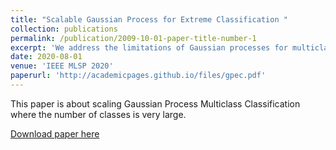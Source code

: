 ```yaml
---
title: "Scalable Gaussian Process for Extreme Classification "
collection: publications
permalink: /publication/2009-10-01-paper-title-number-1
excerpt: 'We address the limitations of Gaussian processes for multiclass classification in the setting where both the number of classes and the number of observations is very large. We propose a scalable approximate inference framework by combining the inducing points method with variational approximations of the likelihood that have been recently proposed in the litera- ture. This leads to a tractable lower bound on the marginal likelihood that decomposes into a sum over both data points and class labels, and hence, is amenable to doubly stochastic optimization. To overcome memory issues when dealing with large datasets, we resort to amortized inference, which coupled with subsampling over classes reduces the computational and the memory footprint without a significant loss in performance. We demonstrate empirically that the proposed algorithm leads to superior performance in terms of test accuracy, and im- proved detection of tail labels.'
date: 2020-08-01
venue: 'IEEE MLSP 2020'
paperurl: 'http://academicpages.github.io/files/gpec.pdf'
---
```


This paper is about scaling Gaussian Process Multiclass Classification where the number of classes is very large.

[Download paper here](http://academicpages.github.io/files/gpec.pdf)
